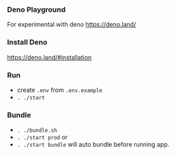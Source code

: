 ### Deno Playground
For experimental with deno https://deno.land/

### Install Deno
https://deno.land/#installation

### Run
- create `.env` from `.env.example`
- `. ./start`

### Bundle
- `. ./bundle.sh`
- `. ./start prod`
or
- `. ./start bundle` will auto bundle before running app.